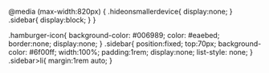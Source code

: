 @media  (max-width:820px) {
  .hideonsmallerdevice{
     display:none;
  }
  .sidebar{
    display:block;
  }
}


.hamburger-icon{
  background-color: #006989;
  color: #eaebed;
  border:none;
  display:none;
}
.sidebar{
  position:fixed;
  top:70px;
  background-color: #6f00ff;
  width:100%;
  padding:1rem;
  display:none;
  list-style: none;
}
.sidebar>li{
  margin:1rem auto;
}

   <!-- <ul class="sidebar">
        <li>Home</li>
        <li>About Us</li>
        <li>Contact Us</li>
        <li>FAQ</li>
      </ul> -->